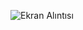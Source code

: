 ![Ekran Alıntısı](https://user-images.githubusercontent.com/96900698/199676295-f137c9a9-a045-4878-aca2-f541a270a4f8.PNG)
